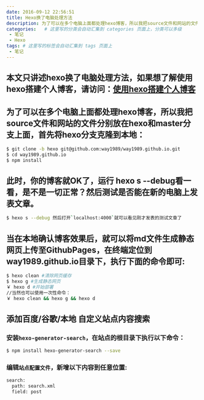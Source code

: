 ```yaml
---
date: 2016-09-12 22:56:51
title: Hexo换了电脑处理方法
description: 为了可以在多个电脑上面都处理hexo博客，所以我把source文件和网站的文件分别放在hexo和master分支上面
categories:   # 这里写的分类会自动汇集到 categories 页面上，分类可以多级
 - 笔记
 - Hexo
tags: # 这里写的标签会自动汇集到 tags 页面上
 - 笔记
---
```


## 本文只讲述hexo换了电脑处理方法，如果想了解使用hexo搭建个人博客，请访问：[使用hexo搭建个人博客](http://www.jianshu.com/p/73ca570e4d61)

##  为了可以在多个电脑上面都处理hexo博客，所以我把source文件和网站的文件分别放在hexo和master分支上面，首先将hexo分支克隆到本地：
``` bash
$ git clone -b hexo git@github.com:way1989/way1989.github.io.git
$ cd way1989.github.io
$ npm install
```

## 此时，你的博客就OK了，运行 hexo s --debug看一看，是不是一切正常？然后测试是否能在新的电脑上发表文章。
``` bash
$ hexo s --debug 然后打开`localhost:4000`就可以看见刚才发表的测试文章了
```

## 当在本地确认博客效果后，就可以将md文件生成静态网页上传至GithubPages，在终端定位到way1989.github.io目录下，执行下面的命令即可:
``` bash
$ hexo clean #清除网页缓存
$ hexo g #生成静态网页
￥ hexo d #开始部署
//当然也可以使用一次性命令：
￥ hexo clean && hexo g && hexo d
```

## 添加百度/谷歌/本地 自定义站点内容搜索
### 安装`hexo-generator-search`，在站点的根目录下执行以下命令：
``` bash
$ npm install hexo-generator-search --save
```

### 编辑``站点配置文件``，新增以下内容到任意位置:
``` bash
search:
  path: search.xml
  field: post
```
